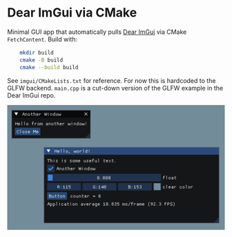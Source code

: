 # Dear ImGui via CMake

Minimal GUI app that automatically pulls [Dear ImGui](https://github.com/ocornut/imgui) via CMake `FetchContent`. Build with:

```sh
    mkdir build
    cmake -B build
    cmake --build build
```

See `imgui/CMakeLists.txt` for reference. For now this is hardcoded to the GLFW backend. `main.cpp` is a cut-down version of the GLFW example in the Dear ImGui repo.

![screenshot](screenshot.png)
